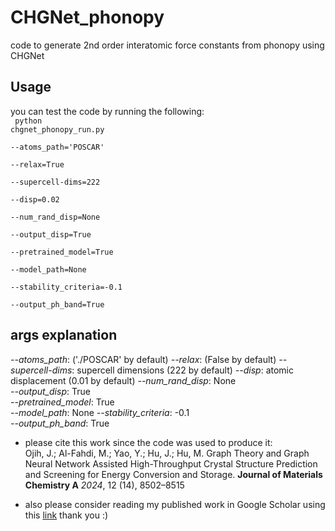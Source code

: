 # CHGNet_phonopy
code to generate 2nd order interatomic force constants from phonopy using CHGNet

## Usage
you can test the code by running the following:</br>
<code>
python chgnet_phonopy_run.py \
	--atoms_path='POSCAR' \
	--relax=True \
	--supercell-dims=222 \
	--disp=0.02 \
	--num_rand_disp=None \
	--output_disp=True \
	--pretrained_model=True \
	--model_path=None \
	--stability_criteria=-0.1 \
	--output_ph_band=True
</code>
## args explanation
*--atoms_path*: ('./POSCAR' by default)
*--relax*: (False by default)
*--supercell-dims*: supercell dimensions (222 by default)
*--disp*: atomic displacement (0.01 by default)
*--num_rand_disp*: None \
*--output_disp*: True \
*--pretrained_model*: True \
*--model_path*: None 
*--stability_criteria*: -0.1 \
*--output_ph_band*: True

* please cite this work since the code was used to produce it:</br>
Ojih, J.; Al-Fahdi, M.; Yao, Y.; Hu, J.; Hu, M. Graph Theory and Graph Neural Network Assisted High-Throughput Crystal Structure Prediction and Screening for Energy Conversion and Storage. **Journal of Materials Chemistry A** *2024*, 12 (14), 8502–8515

* also please consider reading my published work in Google Scholar using this [link](https://scholar.google.com/citations?user=5tkWy4AAAAAJ&hl=en&oi=ao) thank you :)
